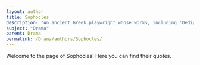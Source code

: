 ```yaml
---
layout: author
title: Sophocles
description: "An ancient Greek playwright whose works, including 'Oedipus Rex' and 'Antigone,' laid foundational principles of dramatic structure and tragedy."
subject: "Drama"
parent: Drama
permalink: /Drama/authors/Sophocles/
---
```


Welcome to the page of Sophocles! Here you can find their quotes.
